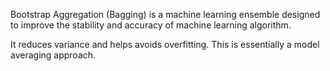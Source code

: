 Bootstrap Aggregation (Bagging) is a machine learning ensemble designed to improve the stability and accuracy of machine learning algorithm.

It reduces variance and helps avoids overfitting. This is essentially a model averaging approach.